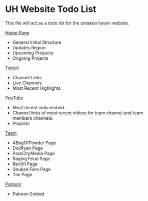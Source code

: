 # UH Website Todo List
 
This file will act as a todo list for the untaken haven website.

<a href= "https://untakenhaven.github.io/index.htm">Home Page</a>
* General Initial Structure
* Updates  Region
* Upcoming Priojects
* Ongoing Projects

<a href= "twitch.htm">Twitch<a><br>
* Channel Links 
* Live Channels <!-- Change emeded channel to user selection if possible.-->
* Most Recent Highlights

<a href= "youTube.htm">YouTube<a><br>
* Most recent vidio embed.
* Channel links of most recent videos for team channel and team members channels.
* Playlists

<a href= "team.htm">Team<a><br>
* ABagOfPowder Page
* DoxRyan Page
* ParkCityMedia Page
* Raging Feral Page
* RevXII Page
* Studied Fern Page
* Tim Page

<a href= "Patreon.htm">Patreon</a>
* Patreon Embed 
